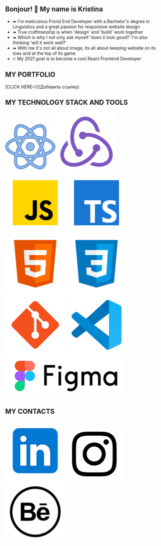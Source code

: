 ## Bonjour! 👋 My name is Kristina
* ➠ I'm meticulous Frond End Developer with a Bachelor's degree in Linguistics and a great passion for responsive website design
* ➠ True craftmanship is when 'design' and 'build' work together
* ➠ Which is why I not only ask myself 'does it look good?' I'm also thinking 'will it work well?'
* ➠ With me it's not all about image, its all about keeping website on its toes and at the top of its game
* 🔥 My 2021 goal is to become a cool React Frontend Developer

## MY PORTFOLIO
[CLICK HERE=)](Добавить ссылку) 

## MY TECHNOLOGY STACK AND TOOLS
![React](/react.svg)
![Redux](/redux.svg)
![JS](/JS.svg)
![TS](/TS.svg)
![HTML](/html-5.svg)
![CSS](/css3.svg)
![Git](/git.svg)
![Git](/vscode.svg)
![Git](/Figma.svg)

## MY CONTACTS
[<img src="./Linkedin.svg/">](https://www.linkedin.cn/in/kristina-gorbunova/)
[<img src="./Instagram1.svg">](https://www.instagram.com/tina.gorna/)
[<img src="./behance 1.svg">](https://www.behance.net/kristingorbuno/)


